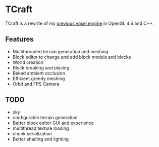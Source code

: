 # TCraft

TCraft is a rewrite of my [previous voxel engine](https://github.com/tonadr1022/VoxelEngine3D) in OpenGL 4.6 and C++.

## Features

- Multithreaded terrain generation and meshing
- Block editor to change and add block models and blocks
- World creation
- Block breaking and placing
- Baked ambient occlusion
- Efficient greedy meshing
- Orbit and FPS Camera

## TODO

- sky
- configurable terrain generation
- Better block editor GUI and experience
- multithread texture loading
- chunk serialization
- Better shading and lighting
